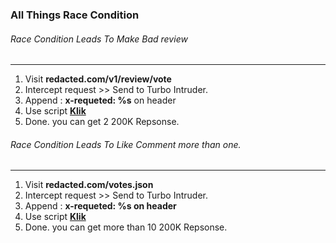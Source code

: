 ### All Things Race Condition

###### Race Condition Leads To Make Bad review
---
1. Visit **redacted.com/v1/review/vote**
2. Intercept request >> Send to Turbo Intruder.
3. Append : **x-requeted: %s** on header
4. Use script **<a href="https://github.com/PortSwigger/turbo-intruder/blob/master/resources/examples/race.py">Klik</a>**
5. Done. you can get 2 200K Repsonse.

###### Race Condition Leads To Like Comment more than one.
---
1. Visit **redacted.com/votes.json**
2. Intercept request >> Send to Turbo Intruder.
3. Append : **x-requeted: %s on header**
4. Use script **<a href="https://github.com/PortSwigger/turbo-intruder/blob/master/resources/examples/race.py">Klik</a>**
5. Done. you can get more than 10 200K Repsonse.
